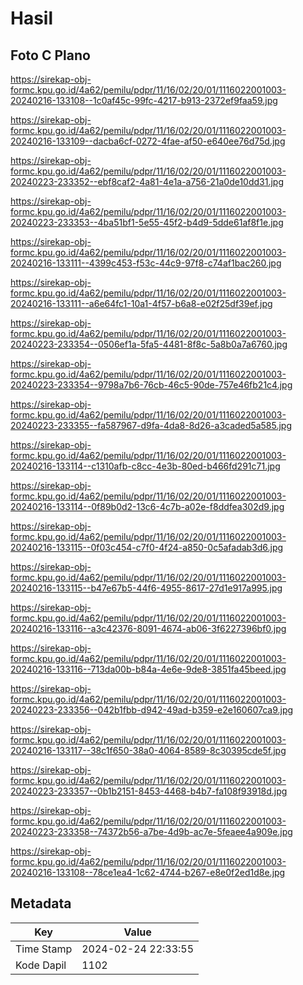 # Hasil

## Foto C Plano

https://sirekap-obj-formc.kpu.go.id/4a62/pemilu/pdpr/11/16/02/20/01/1116022001003-20240216-133108--1c0af45c-99fc-4217-b913-2372ef9faa59.jpg

https://sirekap-obj-formc.kpu.go.id/4a62/pemilu/pdpr/11/16/02/20/01/1116022001003-20240216-133109--dacba6cf-0272-4fae-af50-e640ee76d75d.jpg

https://sirekap-obj-formc.kpu.go.id/4a62/pemilu/pdpr/11/16/02/20/01/1116022001003-20240223-233352--ebf8caf2-4a81-4e1a-a756-21a0de10dd31.jpg

https://sirekap-obj-formc.kpu.go.id/4a62/pemilu/pdpr/11/16/02/20/01/1116022001003-20240223-233353--4ba51bf1-5e55-45f2-b4d9-5dde61af8f1e.jpg

https://sirekap-obj-formc.kpu.go.id/4a62/pemilu/pdpr/11/16/02/20/01/1116022001003-20240216-133111--4399c453-f53c-44c9-97f8-c74af1bac260.jpg

https://sirekap-obj-formc.kpu.go.id/4a62/pemilu/pdpr/11/16/02/20/01/1116022001003-20240216-133111--a6e64fc1-10a1-4f57-b6a8-e02f25df39ef.jpg

https://sirekap-obj-formc.kpu.go.id/4a62/pemilu/pdpr/11/16/02/20/01/1116022001003-20240223-233354--0506ef1a-5fa5-4481-8f8c-5a8b0a7a6760.jpg

https://sirekap-obj-formc.kpu.go.id/4a62/pemilu/pdpr/11/16/02/20/01/1116022001003-20240223-233354--9798a7b6-76cb-46c5-90de-757e46fb21c4.jpg

https://sirekap-obj-formc.kpu.go.id/4a62/pemilu/pdpr/11/16/02/20/01/1116022001003-20240223-233355--fa587967-d9fa-4da8-8d26-a3caded5a585.jpg

https://sirekap-obj-formc.kpu.go.id/4a62/pemilu/pdpr/11/16/02/20/01/1116022001003-20240216-133114--c1310afb-c8cc-4e3b-80ed-b466fd291c71.jpg

https://sirekap-obj-formc.kpu.go.id/4a62/pemilu/pdpr/11/16/02/20/01/1116022001003-20240216-133114--0f89b0d2-13c6-4c7b-a02e-f8ddfea302d9.jpg

https://sirekap-obj-formc.kpu.go.id/4a62/pemilu/pdpr/11/16/02/20/01/1116022001003-20240216-133115--0f03c454-c7f0-4f24-a850-0c5afadab3d6.jpg

https://sirekap-obj-formc.kpu.go.id/4a62/pemilu/pdpr/11/16/02/20/01/1116022001003-20240216-133115--b47e67b5-44f6-4955-8617-27d1e917a995.jpg

https://sirekap-obj-formc.kpu.go.id/4a62/pemilu/pdpr/11/16/02/20/01/1116022001003-20240216-133116--a3c42376-8091-4674-ab06-3f6227396bf0.jpg

https://sirekap-obj-formc.kpu.go.id/4a62/pemilu/pdpr/11/16/02/20/01/1116022001003-20240216-133116--713da00b-b84a-4e6e-9de8-3851fa45beed.jpg

https://sirekap-obj-formc.kpu.go.id/4a62/pemilu/pdpr/11/16/02/20/01/1116022001003-20240223-233356--042b1fbb-d942-49ad-b359-e2e160607ca9.jpg

https://sirekap-obj-formc.kpu.go.id/4a62/pemilu/pdpr/11/16/02/20/01/1116022001003-20240216-133117--38c1f650-38a0-4064-8589-8c30395cde5f.jpg

https://sirekap-obj-formc.kpu.go.id/4a62/pemilu/pdpr/11/16/02/20/01/1116022001003-20240223-233357--0b1b2151-8453-4468-b4b7-fa108f93918d.jpg

https://sirekap-obj-formc.kpu.go.id/4a62/pemilu/pdpr/11/16/02/20/01/1116022001003-20240223-233358--74372b56-a7be-4d9b-ac7e-5feaee4a909e.jpg

https://sirekap-obj-formc.kpu.go.id/4a62/pemilu/pdpr/11/16/02/20/01/1116022001003-20240216-133108--78ce1ea4-1c62-4744-b267-e8e0f2ed1d8e.jpg


## Metadata

| Key        | Value               |
| ---------- | ------------------- |
| Time Stamp | 2024-02-24 22:33:55 |
| Kode Dapil | 1102                |



